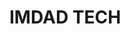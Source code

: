 <html>
    <head>
        <link type="text/css" rel="stylesheet" href="/Assets/CSS/imdadTech.css">
    </head>
  <body>
  <h1> IMDAD TECH</h1>
  </body>
</html>  
  
